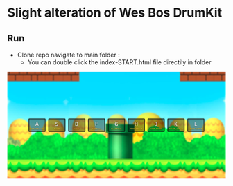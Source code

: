 # Slight alteration of Wes Bos DrumKit

## Run
  - Clone repo navigate to main folder :
    - You can double click the index-START.html file directily in folder
    


![](https://github.com/ke4tri/Images/blob/master/mario.JPG?raw=true)


